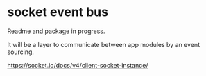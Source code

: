 # socket event bus

Readme and package in progress.

It will be a layer to communicate between app modules by an event sourcing.


https://socket.io/docs/v4/client-socket-instance/

